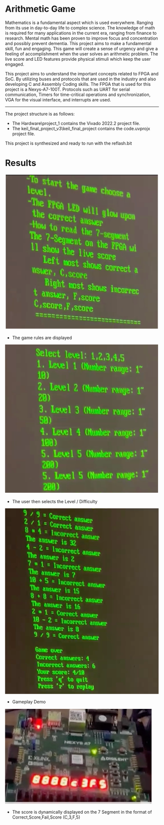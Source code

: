# Arithmetic Game

Mathematics is a fundamental aspect which is used everywhere. Ranging from its use in day-to-day life to complex science. The knowledge of math is required for many applications in the current era, ranging from finance to research.  Mental math has been proven to improve focus and concentration and possibly prevent dementia. This project aims to make a fundamental skill, fun and engaging. This game will create a sense of urgency and give a feeling of accomplishment when the user solves an arithmetic problem. The live score and LED features provide physical stimuli which keep the user engaged. 

This project aims to understand the important concepts related to FPGA and SoC. By utilizing buses and protocols that are used in the industry and also developing C and Assembly Coding skills. The FPGA that is used for this project is a Nexys-A7-100T. Protocols such as UART for serial communication, Timers for time-critical operations and synchronization, VGA for the visual interface, and interrupts are used.

---

The project structure is as follows:
- The Hardware\project_1 contains the Vivado 2022.2 project file.
- The keil_final_project_v3\keil_final_project contains the code.uvprojx project file.

This project is synthesized and ready to run with the reflash.bit

# Results

![Games Rules](Images/Game_Rules.png)

- The game rules are displayed

![Level Selection](Images/Level_Selection.png)

- The user then selects the Level / Difficulty

![Demo](Images/Gameplay.png)

- Gameplay Demo

![7seg score](Images/7seg_Score.png)

- The score is dynamically displayed on the 7 Segment in the format of Correct,Score,Fail,Score (C,3,F,5)
